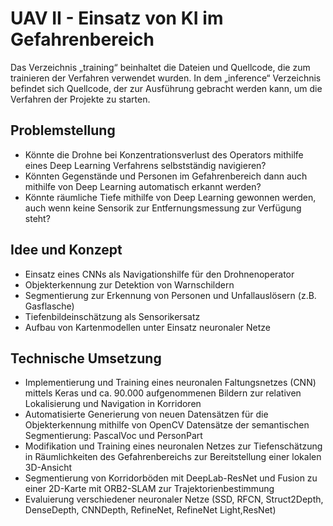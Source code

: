 # UAV II - Einsatz von KI im Gefahrenbereich
Das Verzeichnis „training“ beinhaltet die Dateien und Quellcode, die zum trainieren der Verfahren verwendet wurden.
In dem „inference“ Verzeichnis befindet sich Quellcode, der zur Ausführung gebracht werden kann, um die Verfahren der Projekte zu starten.  
## Problemstellung
* Könnte die Drohne bei Konzentrationsverlust des Operators mithilfe eines Deep Learning Verfahrens selbstständig navigieren?
* Könnten Gegenstände und Personen im Gefahrenbereich dann auch mithilfe von Deep Learning automatisch erkannt werden?
* Könnte räumliche Tiefe mithilfe von Deep Learning gewonnen werden, auch wenn keine Sensorik zur Entfernungsmessung zur Verfügung steht?

## Idee und Konzept
* Einsatz eines CNNs als Navigationshilfe für den Drohnenoperator
* Objekterkennung zur Detektion von Warnschildern
* Segmentierung zur Erkennung von Personen und Unfallauslösern (z.B. Gasflasche)
* Tiefenbildeinschätzung als Sensorikersatz
* Aufbau von Kartenmodellen unter Einsatz neuronaler Netze

## Technische Umsetzung 
* Implementierung und Training eines neuronalen Faltungsnetzes (CNN) mittels Keras und ca. 90.000 aufgenommenen Bildern zur relativen Lokalisierung und Navigation in Korridoren 
* Automatisierte Generierung von neuen Datensätzen für die Objekterkennung mithilfe von OpenCV
Datensätze der semantischen Segmentierung: PascalVoc und PersonPart
* Modifikation und Training eines neuronalen Netzes zur Tiefenschätzung in Räumlichkeiten des Gefahrenbereichs zur Bereitstellung einer lokalen 3D-Ansicht
* Segmentierung von Korridorböden mit DeepLab-ResNet und Fusion zu einer 2D-Karte mit ORB2-SLAM zur Trajektorienbestimmung
* Evaluierung verschiedener neuronaler Netze (SSD, RFCN, Struct2Depth, DenseDepth, CNNDepth, RefineNet, RefineNet Light,ResNet)
